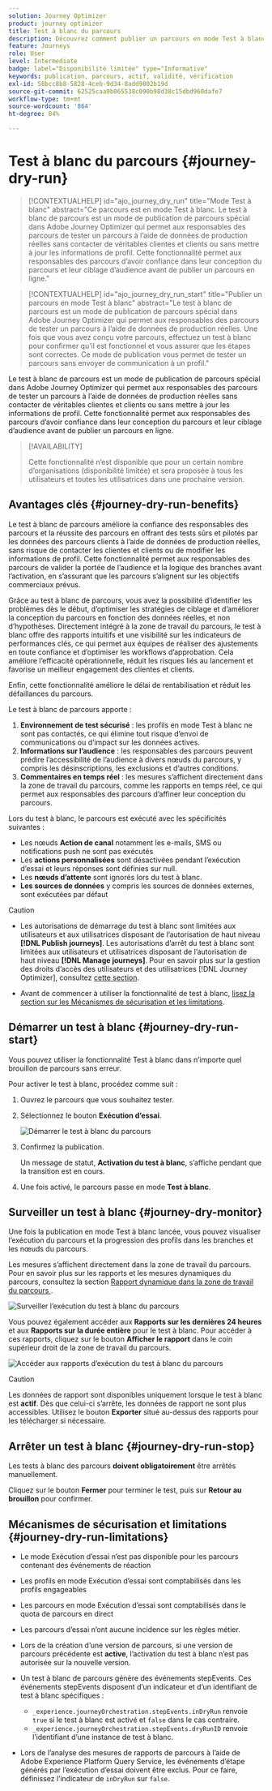 ```yaml
---
solution: Journey Optimizer
product: journey optimizer
title: Test à blanc du parcours
description: Découvrez comment publier un parcours en mode Test à blanc.
feature: Journeys
role: User
level: Intermediate
badge: label="Disponibilité limitée" type="Informative"
keywords: publication, parcours, actif, validité, vérification
exl-id: 58bcc8b8-5828-4ceb-9d34-8add9802b19d
source-git-commit: 62525caa9b065538c090b98d38c15dbd960dafe7
workflow-type: tm+mt
source-wordcount: '864'
ht-degree: 84%

---
```


# Test à blanc du parcours {#journey-dry-run}

>[!CONTEXTUALHELP]
>id="ajo_journey_dry_run"
>title="Mode Test à blanc"
>abstract="Ce parcours est en mode Test à blanc. Le test à blanc de parcours est un mode de publication de parcours spécial dans Adobe Journey Optimizer qui permet aux responsables des parcours de tester un parcours à l’aide de données de production réelles sans contacter de véritables clientes et clients ou sans mettre à jour les informations de profil.  Cette fonctionnalité permet aux responsables des parcours d’avoir confiance dans leur conception du parcours et leur ciblage d’audience avant de publier un parcours en ligne."


>[!CONTEXTUALHELP]
>id="ajo_journey_dry_run_start"
>title="Publier un parcours en mode Test à blanc"
>abstract="Le test à blanc de parcours est un mode de publication de parcours spécial dans Adobe Journey Optimizer qui permet aux responsables des parcours de tester un parcours à l’aide de données de production réelles. Une fois que vous avez conçu votre parcours, effectuez un test à blanc pour confirmer qu’il est fonctionnel et vous assurer que les étapes sont correctes. Ce mode de publication vous permet de tester un parcours sans envoyer de communication à un profil."

Le test à blanc de parcours est un mode de publication de parcours spécial dans Adobe Journey Optimizer qui permet aux responsables des parcours de tester un parcours à l’aide de données de production réelles sans contacter de véritables clientes et clients ou sans mettre à jour les informations de profil.  Cette fonctionnalité permet aux responsables des parcours d’avoir confiance dans leur conception du parcours et leur ciblage d’audience avant de publier un parcours en ligne.


>[!AVAILABILITY]
>
>Cette fonctionnalité n’est disponible que pour un certain nombre d’organisations (disponibilité limitée) et sera proposée à tous les utilisateurs et toutes les utilisatrices dans une prochaine version.


## Avantages clés {#journey-dry-run-benefits}

Le test à blanc de parcours améliore la confiance des responsables des parcours et la réussite des parcours en offrant des tests sûrs et pilotés par les données des parcours clients à l’aide de données de production réelles, sans risque de contacter les clientes et clients ou de modifier les informations de profil. Cette fonctionnalité permet aux responsables des parcours de valider la portée de l’audience et la logique des branches avant l’activation, en s’assurant que les parcours s’alignent sur les objectifs commerciaux prévus.

Grâce au test à blanc de parcours, vous avez la possibilité d’identifier les problèmes dès le début, d’optimiser les stratégies de ciblage et d’améliorer la conception du parcours en fonction des données réelles, et non d’hypothèses. Directement intégré à la zone de travail du parcours, le test à blanc offre des rapports intuitifs et une visibilité sur les indicateurs de performances clés, ce qui permet aux équipes de réaliser des ajustements en toute confiance et d’optimiser les workflows d’approbation. Cela améliore l’efficacité opérationnelle, réduit les risques liés au lancement et favorise un meilleur engagement des clientes et clients.

Enfin, cette fonctionnalité améliore le délai de rentabilisation et réduit les défaillances du parcours.

Le test à blanc de parcours apporte :

1. **Environnement de test sécurisé** : les profils en mode Test à blanc ne sont pas contactés, ce qui élimine tout risque d’envoi de communications ou d’impact sur les données actives.
1. **Informations sur l’audience** : les responsables des parcours peuvent prédire l’accessibilité de l’audience à divers nœuds du parcours, y compris les désinscriptions, les exclusions et d’autres conditions.
1. **Commentaires en temps réel** : les mesures s’affichent directement dans la zone de travail du parcours, comme les rapports en temps réel, ce qui permet aux responsables des parcours d’affiner leur conception du parcours.

Lors du test à blanc, le parcours est exécuté avec les spécificités suivantes :

* Les nœuds **Action de canal** notamment les e-mails, SMS ou notifications push ne sont pas exécutés
* Les **actions personnalisées** sont désactivées pendant l’exécution d’essai et leurs réponses sont définies sur null.
* Les **nœuds d’attente** sont ignorés lors du test à blanc.
  <!--You can override the wait block timeouts, then if you have wait blocks duration longer than allowed dry run journey duration, then that branch will not execute completely.-->
* **Les sources de données** y compris les sources de données externes, sont exécutées par défaut

>[!CAUTION]
>
>* Les autorisations de démarrage du test à blanc sont limitées aux utilisateurs et aux utilisatrices disposant de l’autorisation de haut niveau **[!DNL Publish journeys]**. Les autorisations d’arrêt du test à blanc sont limitées aux utilisateurs et utilisatrices disposant de l’autorisation de haut niveau **[!DNL Manage journeys]**. Pour en savoir plus sur la gestion des droits d’accès des utilisateurs et des utilisatrices [!DNL Journey Optimizer], consultez [cette section](../administration/permissions-overview.md).
>
>* Avant de commencer à utiliser la fonctionnalité de test à blanc, [lisez la section sur les Mécanismes de sécurisation et les limitations](#journey-dry-run-limitations).


## Démarrer un test à blanc {#journey-dry-run-start}

Vous pouvez utiliser la fonctionnalité Test à blanc dans n’importe quel brouillon de parcours sans erreur.

Pour activer le test à blanc, procédez comme suit :

1. Ouvrez le parcours que vous souhaitez tester.
1. Sélectionnez le bouton **Exécution d’essai**.

   ![Démarrer le test à blanc du parcours](assets/dry-run-button.png)

1. Confirmez la publication.

   Un message de statut, **Activation du test à blanc**, s’affiche pendant que la transition est en cours.

1. Une fois activé, le parcours passe en mode **Test à blanc**.

## Surveiller un test à blanc {#journey-dry-monitor}

Une fois la publication en mode Test à blanc lancée, vous pouvez visualiser l’exécution du parcours et la progression des profils dans les branches et les nœuds du parcours.

Les mesures s’affichent directement dans la zone de travail du parcours. Pour en savoir plus sur les rapports et les mesures dynamiques du parcours, consultez la section [ Rapport dynamique dans la zone de travail du parcours ](report-journey.md).

![Surveiller l’exécution du test à blanc du parcours](assets/dry-run-metrics.png)


Vous pouvez également accéder aux **Rapports sur les dernières 24 heures** et aux **Rapports sur la durée entière** pour le test à blanc. Pour accéder à ces rapports, cliquez sur le bouton **Afficher le rapport** dans le coin supérieur droit de la zone de travail du parcours.

![Accéder aux rapports d’exécution du test à blanc du parcours](assets/dry-run-report.png)

>[!CAUTION]
>
> Les données de rapport sont disponibles uniquement lorsque le test à blanc est **actif**.  Dès que celui-ci s’arrête, les données de rapport ne sont plus accessibles. Utilisez le bouton **Exporter** situé au-dessus des rapports pour les télécharger si nécessaire.


## Arrêter un test à blanc {#journey-dry-run-stop}

Les tests à blanc des parcours **doivent obligatoirement** être arrêtés manuellement.

Cliquez sur le bouton **Fermer** pour terminer le test, puis sur **Retour au brouillon** pour confirmer.

<!-- After 14 days, Dry run journeys automatically transition to the **Draft** status.-->

## Mécanismes de sécurisation et limitations {#journey-dry-run-limitations}

* Le mode Exécution d’essai n’est pas disponible pour les parcours contenant des événements de réaction
* Les profils en mode Exécution d’essai sont comptabilisés dans les profils engageables
* Les parcours en mode Exécution d’essai sont comptabilisés dans le quota de parcours en direct
* Les parcours d’essai n’ont aucune incidence sur les règles métier.
* Lors de la création d’une version de parcours, si une version de parcours précédente est **active**, l’activation du test à blanc n’est pas autorisée sur la nouvelle version.
* Un test à blanc de parcours génère des événements stepEvents. Ces événements stepEvents disposent d’un indicateur et d’un identifiant de test à blanc spécifiques :
   * `_experience.journeyOrchestration.stepEvents.inDryRun` renvoie `true` si le test à blanc est activé et `false` dans le cas contraire.
   * `_experience.journeyOrchestration.stepEvents.dryRunID` renvoie l’identifiant d’une instance de test à blanc.

* Lors de l’analyse des mesures de rapports de parcours à l’aide de Adobe Experience Platform Query Service, les événements d’étape générés par l’exécution d’essai doivent être exclus. Pour ce faire, définissez l’indicateur de `inDryRun` sur `false`.
